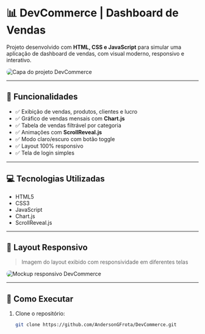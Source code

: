 # 📊 DevCommerce | Dashboard de Vendas

Projeto desenvolvido com **HTML, CSS e JavaScript** para simular uma aplicação de dashboard de vendas, com visual moderno, responsivo e interativo.

<img src="https://raw.githubusercontent.com/AndersonGFrota/DevCommerce/main/assets/devcommerce-capa.png" alt="Capa do projeto DevCommerce" style="max-width: 100%; border-radius: 10px;" />

---

## 🧠 Funcionalidades

- ✅ Exibição de vendas, produtos, clientes e lucro
- ✅ Gráfico de vendas mensais com **Chart.js**
- ✅ Tabela de vendas filtrável por categoria
- ✅ Animações com **ScrollReveal.js**
- ✅ Modo claro/escuro com botão toggle
- ✅ Layout 100% responsivo
- ✅ Tela de login simples

---

## 💻 Tecnologias Utilizadas

- HTML5
- CSS3
- JavaScript
- Chart.js
- ScrollReveal.js

---

## 📸 Layout Responsivo

> Imagem do layout exibido com responsividade em diferentes telas

<img src="https://raw.githubusercontent.com/AndersonGFrota/DevCommerce/main/assets/devcommerce-capa.png" alt="Mockup responsivo DevCommerce" style="max-width: 100%; border-radius: 10px;" />

---

## 🚀 Como Executar

1. Clone o repositório:
   ```bash
   git clone https://github.com/AndersonGFrota/DevCommerce.git
